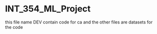 # INT_354_ML_Project
this file name DEV contain code for ca and the other files are datasets for the code
